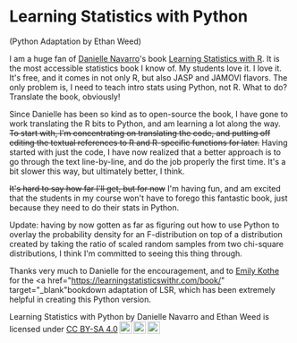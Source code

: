 # Learning Statistics with Python

(Python Adaptation by Ethan Weed)

I am a huge fan of <a href="https://djnavarro.net" target="_blank">Danielle Navarro</a>'s book <a href="https://learningstatisticswithr.com" target="_blank">Learning Statistics with R</a>. It is the most accessible statistics book I know of. My students love it. I love it. It's free, and it comes in not only R, but also JASP and JAMOVI flavors. The only problem is, I need to teach intro stats using Python, not R. What to do? Translate the book, obviously!

Since Danielle has been so kind as to open-source the book, I have gone to work translating the R bits to Python, and am learning a lot along the way. <del>To start with, I'm concentrating on translating the code, and putting off editing the textual references to R and R-specific functions for later.</del> Having started with just the code, I have now realized that a better approach is to go through the text line-by-line, and do the job properly the first time. It's a bit slower this way, but ultimately better, I think. 

<del>It's hard to say how far I'll get, but for now</del> I'm having fun, and am excited that the students in my course won't have to forego this fantastic book, just because they need to do their stats in Python.

Update: having by now gotten as far as figuring out how to use Python to overlay the probability density for an F-distribution on top of a distribution created by taking the ratio of scaled random samples from two chi-square distributions, I think I'm committed to seeing this thing through.

Thanks very much to Danielle for the encouragement, and to <a href="https://twitter.com/emilyandthelime" target="_blank">Emily Kothe</a> for the <a href="https://learningstatisticswithr.com/book/" target="_blank"bookdown adaptation</a> of LSR, which has been extremely helpful in creating this Python version.

<p xmlns:cc="http://creativecommons.org/ns#" xmlns:dct="http://purl.org/dc/terms/"><span property="dct:title">Learning Statistics with Python</span> by <span property="cc:attributionName">Danielle Navarro and Ethan Weed</span> is licensed under <a href="http://creativecommons.org/licenses/by-sa/4.0/?ref=chooser-v1" target="_blank" rel="license noopener noreferrer" style="display:inline-block;">CC BY-SA 4.0<img style="height:22px!important;margin-left:3px;vertical-align:text-bottom;" src="https://mirrors.creativecommons.org/presskit/icons/cc.svg?ref=chooser-v1"><img style="height:22px!important;margin-left:3px;vertical-align:text-bottom;" src="https://mirrors.creativecommons.org/presskit/icons/by.svg?ref=chooser-v1"><img style="height:22px!important;margin-left:3px;vertical-align:text-bottom;" src="https://mirrors.creativecommons.org/presskit/icons/sa.svg?ref=chooser-v1"></a></p>
